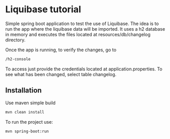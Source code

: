 # Liquibase tutorial

Simple spring boot application to test the use of Liquibase. 
The idea is to run the app where the liquibase data will be imported. It uses a h2 database in memory and 
executes the files located at resources/db/changelog directory. 

Once the app is running, to verify the changes, go to
```bash
/h2-console
```
To access just provide the credentials located at application.properties. 
To see what has been changed, select table changelog.

## Installation

Use maven simple build
```bash
mvn clean install
```

To run the project use:
```bash
mvn spring-boot:run
```

